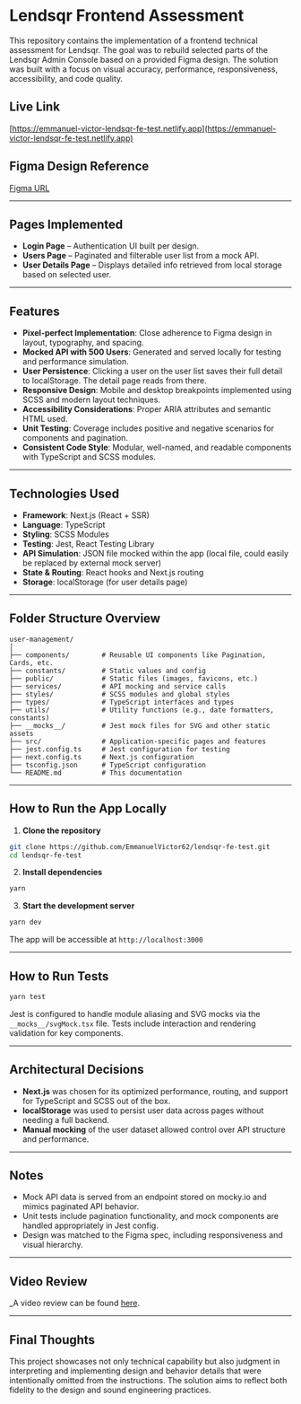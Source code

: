 # Lendsqr Frontend Assessment

This repository contains the implementation of a frontend technical assessment for Lendsqr. The goal was to rebuild selected parts of the Lendsqr Admin Console based on a provided Figma design. The solution was built with a focus on visual accuracy, performance, responsiveness, accessibility, and code quality.

## Live Link

[https://emmanuel-victor-lendsqr-fe-test.netlify.app](https://emmanuel-victor-lendsqr-fe-test.netlify.app)

## Figma Design Reference

[Figma URL](https://www.figma.com/file/ZKILoCoIoy1IESdBpq3GNC/Frontend?type=design&node-id=5530-0)

---

## Pages Implemented

- **Login Page** – Authentication UI built per design.
- **Users Page** – Paginated and filterable user list from a mock API.
- **User Details Page** – Displays detailed info retrieved from local storage based on selected user.

---

## Features

- **Pixel-perfect Implementation**: Close adherence to Figma design in layout, typography, and spacing.
- **Mocked API with 500 Users**: Generated and served locally for testing and performance simulation.
- **User Persistence**: Clicking a user on the user list saves their full detail to localStorage. The detail page reads from there.
- **Responsive Design**: Mobile and desktop breakpoints implemented using SCSS and modern layout techniques.
- **Accessibility Considerations**: Proper ARIA attributes and semantic HTML used.
- **Unit Testing**: Coverage includes positive and negative scenarios for components and pagination.
- **Consistent Code Style**: Modular, well-named, and readable components with TypeScript and SCSS modules.

---

## Technologies Used

- **Framework**: Next.js (React + SSR)
- **Language**: TypeScript
- **Styling**: SCSS Modules
- **Testing**: Jest, React Testing Library
- **API Simulation**: JSON file mocked within the app (local file, could easily be replaced by external mock server)
- **State & Routing**: React hooks and Next.js routing
- **Storage**: localStorage (for user details page)

---

## Folder Structure Overview

```
user-management/
│
├── components/        # Reusable UI components like Pagination, Cards, etc.
├── constants/         # Static values and config
├── public/            # Static files (images, favicons, etc.)
├── services/          # API mocking and service calls
├── styles/            # SCSS modules and global styles
├── types/             # TypeScript interfaces and types
├── utils/             # Utility functions (e.g., date formatters, constants)
├── __mocks__/         # Jest mock files for SVG and other static assets
├── src/               # Application-specific pages and features
├── jest.config.ts     # Jest configuration for testing
├── next.config.ts     # Next.js configuration
├── tsconfig.json      # TypeScript configuration
└── README.md          # This documentation
```

---

## How to Run the App Locally

1. **Clone the repository**

```bash
git clone https://github.com/EmmanuelVictor62/lendsqr-fe-test.git
cd lendsqr-fe-test
```

2. **Install dependencies**

```bash
yarn
```

3. **Start the development server**

```bash
yarn dev
```

The app will be accessible at `http://localhost:3000`

---

## How to Run Tests

```bash
yarn test
```

Jest is configured to handle module aliasing and SVG mocks via the `__mocks__/svgMock.tsx` file. Tests include interaction and rendering validation for key components.

---

## Architectural Decisions

- **Next.js** was chosen for its optimized performance, routing, and support for TypeScript and SCSS out of the box.
- **localStorage** was used to persist user data across pages without needing a full backend.
- **Manual mocking** of the user dataset allowed control over API structure and performance.

---

## Notes

- Mock API data is served from an endpoint stored on mocky.io and mimics paginated API behavior.
- Unit tests include pagination functionality, and mock components are handled appropriately in Jest config.
- Design was matched to the Figma spec, including responsiveness and visual hierarchy.

---

## Video Review

\_A video review can be found [here](https://www.loom.com/share/805af895530942bd8bbbdd829a43493e?sid=821d07a4-d165-4b5a-8668-03a20668d537).

---

## Final Thoughts

This project showcases not only technical capability but also judgment in interpreting and implementing design and behavior details that were intentionally omitted from the instructions. The solution aims to reflect both fidelity to the design and sound engineering practices.

